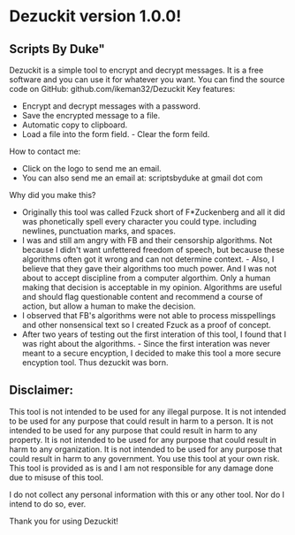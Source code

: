 # Dezuckit version 1.0.0!

## Scripts By Duke"

Dezuckit is a simple tool to encrypt and decrypt messages.
It is a free software and you can use it for whatever you want.
You can find the source code on GitHub:
github.com/ikeman32/Dezuckit
Key features: 
- Encrypt and decrypt messages with a password. 
- Save the encrypted message to a file. 
- Automatic copy to clipboard. 
- Load a file into the form field. - Clear the form feild.

How to contact me: 
- Click on the logo to send me an email. 
- You can also send me an email at: scriptsbyduke at gmail dot com

Why did you make this? 
- Originally this tool was called Fzuck short of F*Zuckenberg and all it did was phonetically spell every character you could type. including newlines, punctuation marks, and spaces. 
- I was and still am angry with FB and their censorship algorithms. Not because I didn't want unfettered freedom of speech, but because these algorithms often got it wrong and can not determine context. - Also, I believe that they gave their algorithms too much power. And I was not about to accept discipline from a computer algorthim. Only a human making that decision is acceptable in my opinion. Algorithms are useful and should flag questionable content and recommend a course of action, but allow a human to make the decision. 
- I observed that FB's algorithms were not able to process misspellings and other nonsensical text so I created Fzuck as a proof of concept. 
- After two years of testing out the first interation of this tool, I found that I was right about the algorithms. - Since the first interation was never meant to a secure encyption, I decided to make this tool a more secure encyption tool. Thus dezuckit was born.

## Disclaimer: 
This tool is not intended to be used for any illegal purpose.
It is not intended to be used for any purpose that could result in harm to a person.
It is not intended to be used for any purpose that could result in harm to any property.
It is not intended to be used for any purpose that could result in harm to any organization.
It is not intended to be used for any purpose that could result in harm to any government.
You use this tool at your own risk.
This tool is provided as is and I am not responsible for any damage done due to misuse of this tool.

I do not collect any personal information with this or any other tool.
Nor do I intend to do so, ever.

Thank you for using Dezuckit!
